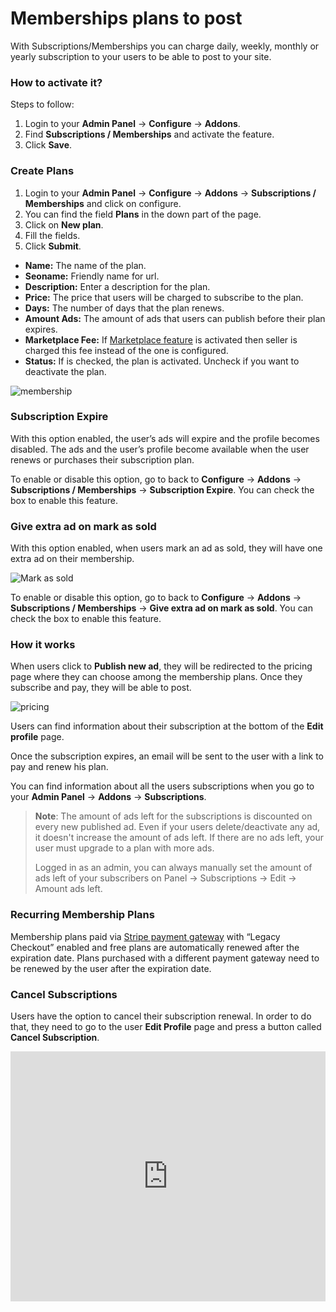 # Memberships plans to post

With Subscriptions/Memberships you can charge daily, weekly, monthly or yearly subscription to your users to be able to post to your site.

### How to activate it?

Steps to follow:
1.  Login to your **Admin Panel** ->  **Configure**  ->  **Addons**.
2.  Find  **Subscriptions / Memberships** and activate the feature.
3.  Click  **Save**.


### Create Plans

1.  Login to your **Admin Panel** -> **Configure**  ->  **Addons** ->  **Subscriptions / Memberships** and click on configure.
2.  You can find the field **Plans** in the down part of the page.
3.  Click on **New plan**.
3.  Fill the fields.
4.  Click  **Submit**.

-   **Name:**  The name of the plan.
-   **Seoname:**  Friendly name for url.
-   **Description:**  Enter a description for the plan.
-   **Price:**  The price that users will be charged to subscribe to the plan.
-   **Days:**  The number of days that the plan renews.
-   **Amount Ads:**  The amount of ads that users can publish before their plan expires.
-   **Marketplace Fee:**  If  [Marketplace feature](Payment-set-up-marketplace-with-srtipe-connect.md)  is activated then seller is charged this fee instead of the one is configured.
-   **Status:**  If is checked, the plan is activated. Uncheck if you want to deactivate the plan.

![membership](https://raw.githubusercontent.com/yclas/guides/master/images/membership.png)

### Subscription Expire

With this option enabled, the user’s ads will expire and the profile becomes disabled. The ads and the user’s profile become available when the user renews or purchases their subscription plan.

To enable or disable this option, go to back to **Configure**  ->  **Addons** ->  **Subscriptions / Memberships**  ->  **Subscription Expire**. You can check the box to enable this feature.

### Give extra ad on mark as sold

With this option enabled, when users mark an ad as sold, they will have one extra ad on their membership.

![Mark as sold](https://raw.githubusercontent.com/yclas/guides/master/images/extra-ad-on-mark-as-sold.png)

To enable or disable this option, go to back to **Configure**  ->  **Addons** ->  **Subscriptions / Memberships**  ->  **Give extra ad on mark as sold**. You can check the box to enable this feature.

### How it works

When users click to  **Publish new ad**, they will be redirected to the pricing page where they can choose among the membership plans. Once they subscribe and pay, they will be able to post.

![pricing](https://raw.githubusercontent.com/yclas/guides/master/images/pricing.png)

Users can find information about their subscription at the bottom of the  **Edit profile**  page.

Once the subscription expires, an email will be sent to the user with a link to pay and renew his plan.

You can find information about all the users subscriptions when you go to your **Admin Panel** ->  **Addons**  ->  **Subscriptions**.

> **Note**: The amount of ads left for the subscriptions is discounted on every new published ad. Even if your users delete/deactivate any ad, it doesn't increase the amount of ads left. If there are no ads left, your user must upgrade to a plan with more ads.
>
> Logged in as an admin, you can always manually set the amount of ads left of your subscribers on Panel -> Subscriptions -> Edit -> Amount ads left.

### Recurring Membership Plans

Membership plans paid via  [Stripe payment gateway](Payment-set-up-marketplace-with-srtipe-connect.md)  with “Legacy Checkout” enabled and free plans are automatically renewed after the expiration date. Plans purchased with a different payment gateway need to be renewed by the user after the expiration date.

### Cancel Subscriptions

Users have the option to cancel their subscription renewal. In order to do that, they need to go to the user **Edit Profile** page and press a button called  **Cancel Subscription**.


<iframe width="100%" height="400px" src="https://www.youtube.com/embed/uKzO-8rEFWI" title="Yclas video" frameborder="0" allow="accelerometer; autoplay; clipboard-write; encrypted-media; gyroscope; picture-in-picture" allowfullscreen></iframe>

